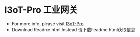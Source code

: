 # I3oT-Pro 工业网关

* For more info, please visit [I3oT-Pro](http://www.i3ot.com/pro1.php)
* Download Readme.html Instead 请下载Readme.html获取信息